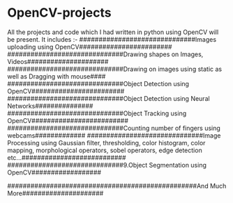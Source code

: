 # OpenCV-projects
All the projects and code which I had written in python using OpenCV will be present.
It includes :-
##############################Images uploading using OpenCV########################
##############################Drawing shapes on Images, Videos#####################
##############################Drawing on images using static as well as Dragging with mouse####
##############################Object Detection using OpenCV########################
##############################Object Detection using Neural Networks###############
##############################Object Tracking using OpenCV#########################
##############################Counting number of fingers using webcams#############
##############################Image Processing using 
                                  Gaussian filter, 
                                  thresholding, 
                                  color histogram, 
                                  color mapping,
                                  morphological operators, 
                                  sobel operators, 
                                  edge detection etc...###########################
##############################9.Object Segmentation using OpenCV##################
 
#################################################And Much More#####################
